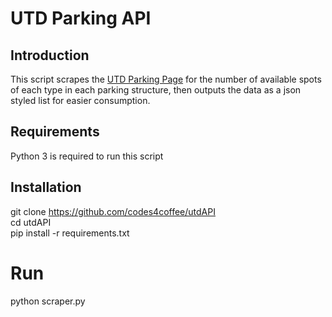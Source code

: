 # UTD Parking API
## Introduction
This script scrapes the [UTD Parking Page](https://www.utdallas.edu/shop/parking/)
for the number of available spots of each type in each parking structure,
then outputs the data as a json styled list for easier consumption.

## Requirements
Python 3 is required to run this script

## Installation
git clone https://github.com/codes4coffee/utdAPI <br />
cd utdAPI <br />
pip install -r requirements.txt

# Run
python scraper.py
